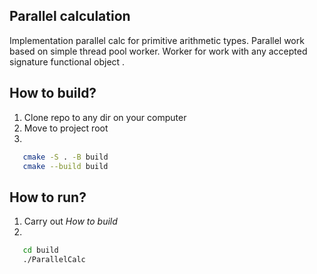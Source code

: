 **Parallel calculation**
--
Implementation parallel calc for primitive arithmetic types.
Parallel work based on simple thread pool worker.
Worker for work with any accepted signature functional object .

**How to build?**
--
1. Clone repo to any dir on your computer
2. Move to project root
3. 
```bash
   cmake -S . -B build
   cmake --build build
```

**How to run?**
--
1. Carry out _How to build_
2. 
```bash
   cd build
   ./ParallelCalc
```